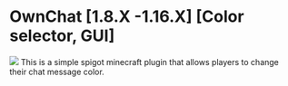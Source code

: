 # OwnChat [1.8.X -1.16.X] [Color selector, GUI]
<img src="https://www.spigotmc.org/attachments/features_for_fymi-png.575368/">
This is a simple spigot minecraft plugin that allows players to change their chat message color.
